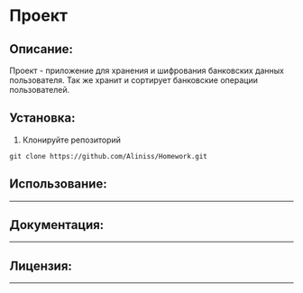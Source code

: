 # Проект

## Описание:

Проект - приложение для хранения и шифрования банковских данных пользователя. Так же хранит и сортирует банковские операции пользователей.

## Установка:

1. Клонируйте репозиторий

```
git clone https://github.com/Aliniss/Homework.git
```

## Использование:

----

## Документация:

----

## Лицензия:

----